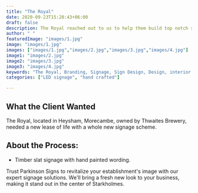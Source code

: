 ```yaml
---
title: "The Royal"
date: 2020-09-23T15:28:43+06:00
draft: false
description: The Royal reached out to us to help them build top notch sign boards for their business
author: " "
featuredImage: "images/1.jpg"
image: "images/1.jpg"
images: ["images/1.jpg","images/2.jpg","images/3.jpg","images/4.jpg"]
image1: "images/2.jpg"
image2: "images/3.jpg"
image3: "images/4.jpg"
keywords: "The Royal, Branding, Signage, Sign Design, Design, interior signage, exterior design"
categories: ["LED signage", "hand crafted"]

---
```

## What the Client Wanted
The Royal, located in Heysham, Morecambe, owned by Thwaites Brewery, needed a new lease of life with a whole new signage scheme.

## About the Process:
- Timber slat signage with hand painted wording.

Trust Parkinson Signs to revitalize your establishment's image with our expert signage solutions. We'll bring a fresh new look to your business, making it stand out in the center of Starkholmes.

